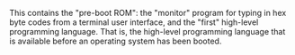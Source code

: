 This contains the "pre-boot ROM": the "monitor" program for typing in
hex byte codes from a terminal user interface, and the "first"
high-level programming language.  That is, the high-level programming
language that is available before an operating system has been booted.
